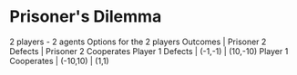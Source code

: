 # Prisoner's Dilemma
2 players - 2 agents
Options for the 2 players
Outcomes              |    Prisoner 2 Defects   | Prisoner 2 Cooperates
Player 1 Defects      |         (-1,-1)         |        (10,-10)
Player 1 Cooperates   |         (-10,10)        |        (1,1)
